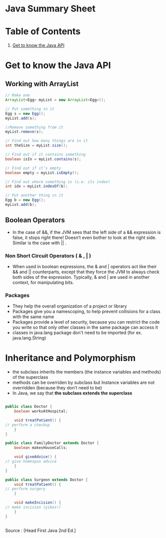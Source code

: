 # Java Summary Sheet

# Table of Contents
1. [Get to know the Java API](#get-to-know-the-Java-API)

# Get to know the Java API

## Working with ArrayList
```java
// Make one
ArrayList<Egg> myList = new ArrayList<Egg>();

// Put something in it
Egg s = new Egg();
myList.add(s);

//Remove something from it
myList.remove(s);

// Find out how many things are in it
int theSize = myList.size();

// Find out if it contains something
boolean isIn = myList.contains(s);

// Find out if it’s empty
boolean empty = myList.isEmpty();

// Find out where something is (i.e. its index)
int idx = myList.indexOf(b);

// Put another thing in it
Egg b = new Egg();
myList.add(b);
```

## Boolean Operators

* In the case of &&, if the JVM sees that the left side of a && expression is false, it stops right there! Doesn’t even bother to look at the right side. Similar is the case with || .

### Non Short Circuit Operators ( & , | )
* When used in boolean expressions, the & and | operators act like their && and || counterparts, except that they force the JVM to always check both sides of the expression. Typically, & and | are used in another context, for manipulating bits.

### Packages
* They help the overall organization of a project or library
* Packages give you a namescoping, to help prevent collisions for a class with the same name
* Packages provide a level of security, because you can restrict the code you write so that only other classes in the same package can access it
* classes in java.lang package don't need to be imported (for ex. java.lang.String)

# Inheritance and Polymorphism

* the subclass inherits the members (the instance variables and methods) of the superclass
* methods can be overriden by subclass but Instance variables are not overridden (because they don’t need to be)
* In Java, we say that **the subclass extends the superclass**


```java

public class Doctor {
	boolean worksAtHospital;

	void treatPatient() {
// perform a checkup
	}
}

public class FamilyDoctor extends Doctor {
	boolean makesHouseCalls;

	void giveAdvice() {
// give homespun advice
	}
}

public class Surgeon extends Doctor {
	void treatPatient() {
// perform surgery
	}

	void makeIncision() {
// make incision (yikes!)
	}
}

```



```java
```
Source : [Head First Java 2nd Ed.]